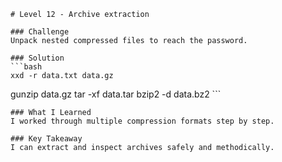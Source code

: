     # Level 12 - Archive extraction

    ### Challenge
    Unpack nested compressed files to reach the password.

    ### Solution
    ```bash
    xxd -r data.txt data.gz
gunzip data.gz
tar -xf data.tar
bzip2 -d data.bz2
    ```

    ### What I Learned
    I worked through multiple compression formats step by step.

    ### Key Takeaway
    I can extract and inspect archives safely and methodically.
